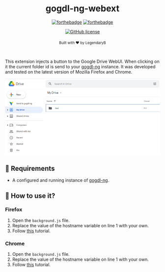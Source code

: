 <h1 align="center">gogdl-ng-webext</h1><div align="center">

[![forthebadge](https://forthebadge.com/images/badges/fuck-it-ship-it.svg)](https://forthebadge.com)
[![forthebadge](https://forthebadge.com/images/badges/made-with-javascript.svg)](https://forthebadge.com)

[![GitHub license](https://img.shields.io/github/license/LegendaryB/gogdl-ng.svg?longCache=true&style=flat-square)](https://github.com/gogdl-ng/gogdl-ng-webext/blob/main/LICENSE)

<sub>Built with ❤︎ by LegendaryB</sub>
</div><br>

This extension injects a button to the Google Drive WebUI. When clicking on it the current folder id is send to your [gogdl-ng](https://github.com/gogdl-ng/gogdl-ng) instance. It was developed and tested on the latest version of Mozilla Firefox and Chrome.

![](https://github.com/gogdl-ng/gogdl-ng-webext/blob/main/.github/assets/extension.png)

## 📝 Requirements
* A configured and running instance of [gogdl-ng](https://github.com/gogdl-ng/gogdl-ng).

## 🚀 How to use it?

### Firefox
1. Open the `background.js` file.
2. Replace the value of the hostname variable on line 1 with your own.
3. Follow [this](https://extensionworkshop.com/documentation/develop/temporary-installation-in-firefox/) tutorial.

### Chrome
1. Open the `background.js` file.
2. Replace the value of the hostname variable on line 1 with your own.
3. Follow [this](https://developer.chrome.com/docs/extensions/mv3/getstarted/#unpacked) tutorial.
